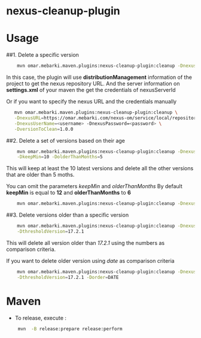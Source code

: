 # nexus-cleanup-plugin
# Usage
##1. Delete a specific version

```bash
    mvn omar.mebarki.maven.plugins:nexus-cleanup-plugin:cleanup -DnexusServerId=omar.mebarki.com -DversionToClean=1.0.0
```
In this case, the plugin will use **distributionManagement** information of the project to get the nexus repository URL.
  And the server information on **settings.xml** of your maven the get the credentials of nexusServerId
  
Or if you want to specify the nexus URL and the credentials manually 
   
```bash
   mvn omar.mebarki.maven.plugins:nexus-cleanup-plugin:cleanup \
   -DnexusURL=https://omar.mebarki.com/nexus-om/service/local/repositories/my-repo-maven2-hosted-releases/content/ \
   -DnexusUserName=<username> -DnexusPassword=<password> \
   -DversionToClean=1.0.0
```
   
##2. Delete a set of versions based on their age

```bash
    mvn omar.mebarki.maven.plugins:nexus-cleanup-plugin:cleanup -DnexusServerId=omar.mebarki.com \
    -DkeepMin=10 -DolderThanMonths=5
```
This will keep at least the 10 latest versions and delete all the other versions that are older than 5 moths.

You can omit the parameters *keepMin* and *olderThanMonths*
By default **keepMin** is equal to **12** and **olderThanMonths** to **6**
```bash
    mvn omar.mebarki.maven.plugins:nexus-cleanup-plugin:cleanup -DnexusServerId=omar.mebarki.com
```

##3. Delete versions older than a specific version

```bash
    mvn omar.mebarki.maven.plugins:nexus-cleanup-plugin:cleanup -DnexusServerId=omar.mebarki.com \
    -DthresholdVersion=17.2.1
```
This will delete all version older than *17.2.1* using the numbers as comparison criteria.

If you want to delete older version using *date* as comparison criteria
```bash
    mvn omar.mebarki.maven.plugins:nexus-cleanup-plugin:cleanup -DnexusServerId=omar.mebarki.com \
    -DthresholdVersion=17.2.1 -Dorder=DATE
```

# Maven 
- To release, execute :
  ```bash
   mvn  -B release:prepare release:perform 
   ```
   
